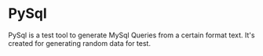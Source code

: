 PySql
=====

PySql is a test tool to generate MySql Queries from a certain format text. It's created for generating random data for test.

